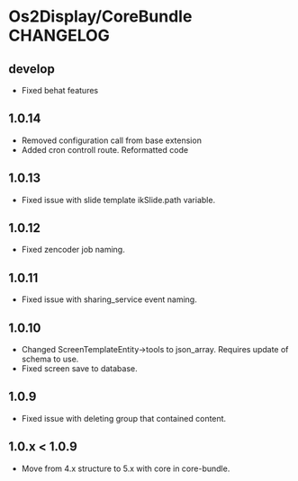 # Os2Display/CoreBundle CHANGELOG

## develop

* Fixed behat features

## 1.0.14

* Removed configuration call from base extension
* Added cron controll route. Reformatted code

## 1.0.13

* Fixed issue with slide template ikSlide.path variable.

## 1.0.12

* Fixed zencoder job naming.

## 1.0.11

* Fixed issue with sharing_service event naming.

## 1.0.10

* Changed ScreenTemplateEntity->tools to json_array. Requires update of schema to use.
* Fixed screen save to database.

## 1.0.9

* Fixed issue with deleting group that contained content.

## 1.0.x < 1.0.9

* Move from 4.x structure to 5.x with core in core-bundle.
